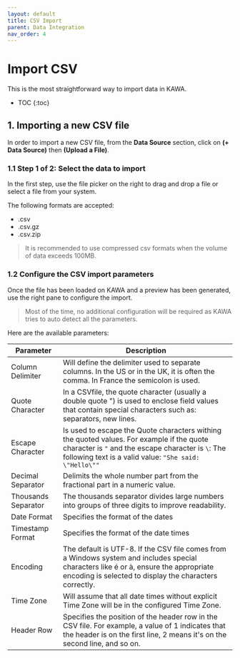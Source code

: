 ```yaml
---
layout: default
title: CSV Import
parent: Data Integration
nav_order: 4
---
```


# Import CSV

This is the most straightforward way to import data in KAWA.

* TOC
{:toc}

## 1. Importing a new CSV file

In order to import a new CSV file, from the __Data Source__ section, click on __(+ Data Source)__ then __(Upload a File)__.

### 1.1 Step 1 of 2: Select the data to import

In the first step, use the file picker on the right to drag and drop a file or select a file from your system.

The following formats are accepted:

- .csv
- .csv.gz
- .csv.zip

> It is recommended to use compressed csv formats when the volume of data exceeds 100MB.

### 1.2 Configure the CSV import parameters

Once the file has been loaded on KAWA and a preview has been generated, use the right pane to configure the import.

> Most of the time, no additional configuration will be required as KAWA tries to auto detect all the parameters.

Here are the available parameters:

| Parameter | Description
|-----------|------------
| Column Delimiter | Will define the delimiter used to separate columns. In the US or in the UK, it is often the comma. In France the semicolon is used.
| Quote Character | In a CSVfile, the quote character (usually a double quote ") is used to enclose field values that contain special characters such as: separators, new lines.
| Escape Character | Is used to escape the Quote characters withing the quoted values. For example if the quote character is `"` and the escape character is `\`: The following text is a valid value: `"She said: \"Hello\""`
| Decimal Separator | Delimits the whole number part from the fractional part in a numeric value. 
| Thousands Separator | The thousands separator divides large numbers into groups of three digits to improve readability.
| Date Format | Specifies the format of the dates
| Timestamp Format | Specifies the format of the date times
| Encoding | The default is UTF-8. If the CSV file comes from a Windows system and includes special characters like é or à, ensure the appropriate encoding is selected to display the characters correctly.
| Time Zone | Will assume that all date times without explicit Time Zone will be in the configured Time Zone.
| Header Row | Specifies the position of the header row in the CSV file. For example, a value of 1 indicates that the header is on the first line, 2 means it's on the second line, and so on.

